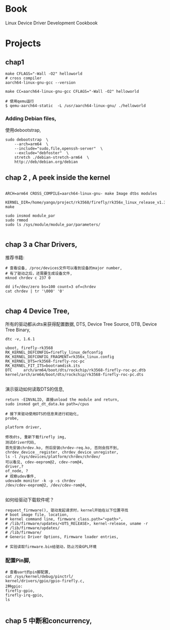 # Book
Linux Device Driver Development Cookbook

# Projects
## chap1

```shell
make CFLAGS="-Wall -O2" helloworld
# cross compiler
aarch64-linux-gnu-gcc --version

make CC=aarch64-linux-gnu-gcc CFLAGS="-Wall -O2" helloworld

# 使用qemu运行 
$ qemu-aarch64-static  -L /usr/aarch64-linux-gnu/ ./helloworld

```

### Adding Debian files,
使用debootstrap,

```
sudo debootstrap  \
    --arch=arm64  \
    --include="sudo,file,openssh-server"  \
    --exclude="debfoster"  \
    stretch ./debian-stretch-arm64  \
    http://deb/debian.org/debian

```

## chap 2 , A peek inside the kernel

```

ARCH=arm64 CROSS_COMPILE=aarch64-linux-gnu- make Image dtbs modules

KERNEL_DIR=/home/yango/project/rk3568/firefly/rk356x_linux_release_v1.3.0b/rk356x_linux_release/kernel  make

sudo insmod module_par  
sudo rmmod
sudo ls /sys/module/module_par/parameters/
 
```

## chap 3 a Char Drivers,
推荐书籍: <gnulinux-rapid-embedded-programming>

```shell
# 查看设备, /proc/devices文件可以看到设备的major number, 
# 有了驱动之后，还需要生成设备文件,
mknod chrdev c 237 0

dd if=/dev/zero bs=100 count=3 of=chrdev
cat chrdev | tr '\000' '0'


```

## chap 4 Device Tree,
所有的驱动都从dts来获得配置数据, DTS, Device Tree Source, DTB, Device Tree Binary,

```
dtc -v, 1.6.1

uboot, firefly-rk3568
RK_KERNEL_DEFCONFIG=firefly_linux_defconfig
RK_KERNEL_DEFCONFIG_FRAGMENT=rk356x_linux.config
RK_KERNEL_DTS=rk3568-firefly-roc-pc
RK_KERNEL_FIT_ITS=bootramdisk.its
DTC     arch/arm64/boot/dts/rockchip/rk3568-firefly-roc-pc.dtb
kernel/arch/arm64/boot/dts/rockchip/rk3568-firefly-roc-pc.dts


```

演示驱动如何读取DTS的信息,
```shell
return -EINVALID, 直接unload the module and return, 
sudo insmod get_dt_data.ko path=/cpus

# 接下来驱动使用DTS的信息来进行初始化,
probe,

platform driver, 

修改dts, 重新下载firefly img,
测试driver代码, 
首先安装chrdev.ko, 然后安装chrdev-req.ko, 否则会找不到, chrdev_device__register, chrdev_device_unregister,
ls -l /sys/devices/platform/chrdev/chrdev/
可以看见, cdev-eeprom@2, cdev-rom@4,
driver,?
of_node, ?
# 观察udev事件,
udevadm monitor -k -p -s chrdev
/dev/cdev-eeprom@2, /dev/cdev-rom@4,


```

如何给驱动下载软件呢？

```shell
request_firmware(), 驱动发起请求时，kernel开始在以下位置寻找
# boot image file, location,
# kernel command line, firmware_class.path="<path>",
# /lib/firmware/updates/<UTS_RELEASE>, kernel-release, uname -r
# /lib/firmware/updates/
# /lib/firmware/
# Generic Driver Options, Firmware loader entries,

# 实验读取firmware.bin给驱动，防止污染GPL环境
```

### 配置Pin脚,


```shell
# 查看uart的pin脚配置,
cat /sys/kernel/debug/pinctrl/
kernel/drivers/gpio/gpio-firefly.c,
2种gpio:
firefly-gpio,
firefly-irq-gpio,
ls 


```

## chap 5 中断和concurrency,


